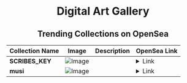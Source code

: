 <div align="center">

# Digital Art Gallery

## Trending Collections on OpenSea

| Collection Name                       | Image                                                                                     | Description                       | OpenSea Link                                                                                          |
|---------------------------------------|-------------------------------------------------------------------------------------------|-----------------------------------|--------------------------------------------------------------------------------------------------------|
| **SCRIBES_KEY** | ![Image](https://i.seadn.io/s/raw/files/36f1b15d094cd032e5f409eb5d67e644.png?w=500&auto=format?w=200&auto=format) |  | <details><summary>Link</summary>[SCRIBES_KEY](https://opensea.io/collection/scribes-key-3)</details> |
| **musi** | ![Image](https://i.seadn.io/s/raw/files/37c341fba569b2d80df8ceeaa518b050.jpg?w=500&auto=format?w=200&auto=format) |  | <details><summary>Link</summary>[musi](https://opensea.io/collection/musi-3)</details> |

</div>